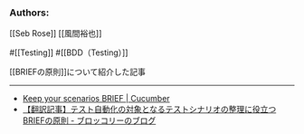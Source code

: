 ### Authors:
[[Seb Rose]] [[風間裕也]]

#[[Testing]] #[[BDD（Testing）]]

[[BRIEFの原則]]について紹介した記事

---

- [Keep your scenarios BRIEF | Cucumber](https://cucumber.io/blog/bdd/keep-your-scenarios-brief/)
- [【翻訳記事】テスト自動化の対象となるテストシナリオの整理に役立つBRIEFの原則 - ブロッコリーのブログ](https://nihonbuson.hatenadiary.jp/entry/keep-your-scenarios-brief)